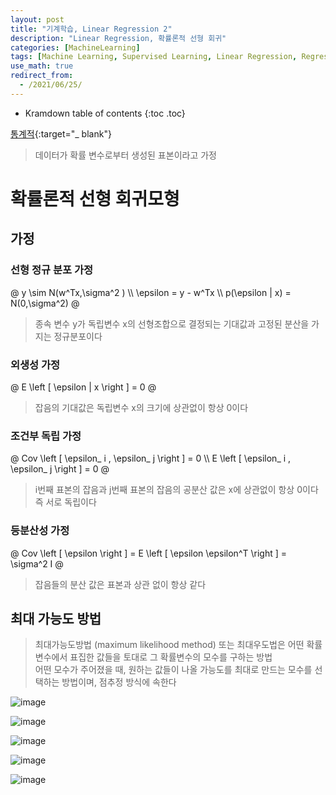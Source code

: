 ```yaml
---
layout: post
title: "기계학습, Linear Regression 2"
description: "Linear Regression, 확률론적 선형 회귀"
categories: [MachineLearning]
tags: [Machine Learning, Supervised Learning, Linear Regression, Regression]
use_math: true
redirect_from:
  - /2021/06/25/
---
```


* Kramdown table of contents
{:toc .toc}      

[통계적](https://velog.io/@jeromecheon/ML-4%ED%8E%B8-Linear-tasks-Regression%ED%9A%8C%EA%B7%80-1.%EC%B5%9C%EB%8C%80%EA%B0%80%EB%8A%A5%EB%8F%84-%EC%B5%9C%EC%86%8C%EC%A0%9C%EA%B3%B1%EB%B2%95){:target="_ blank"}

> 데이터가 확률 변수로부터 생성된 표본이라고 가정

# 확률론적 선형 회귀모형

## 가정

### 선형 정규 분포 가정

@
y \sim  N(w^Tx,\sigma^2 ) \\\ 
\epsilon = y - w^Tx \\\ 
p(\epsilon | x) = N(0,\sigma^2)
@

> 종속 변수 y가 독립변수 x의 선형조합으로 결정되는 기대값과 고정된 분산을 가지는 정규분포이다

### 외생성 가정

@
E \left [ \epsilon | x \right ] = 0
@




> 잡음의 기대값은 독립변수 x의 크기에 상관없이 항상 0이다


### 조건부 독립 가정

@
Cov \left [ \epsilon_ i ,  \epsilon_ j \right ] = 0 \\\ 
E \left [ \epsilon_ i ,  \epsilon_ j \right ] = 0
@

> i번째 표본의 잡음과 j번째 표본의 잡음의 공분산 값은 x에 상관없이 항상 0이다
> 즉 서로 독립이다

### 등분산성 가정

@
Cov \left [ \epsilon \right ] = E \left [ \epsilon \epsilon^T \right ] = \sigma^2 I
@

> 잡음들의 분산 값은 표본과 상관 없이 항상 같다


## 최대 가능도 방법

> 최대가능도방법 (maximum likelihood method) 또는 최대우도법은 어떤 확률변수에서 표집한 값들을 토대로 그 확률변수의 모수를 구하는 방법        
> 어떤 모수가 주어졌을 때, 원하는 값들이 나올 가능도를 최대로 만드는 모수를 선택하는 방법이며, 점추정 방식에 속한다         

![image](https://user-images.githubusercontent.com/32366711/126483109-399b8761-b06b-46c4-af2f-84047e62e1ba.png)

![image](https://user-images.githubusercontent.com/32366711/126483121-c7bd85de-786a-4d40-9901-4c185b34031b.png)

![image](https://user-images.githubusercontent.com/32366711/126483128-963ef02e-e6ec-4bbd-abce-e0e63a61f268.png)

![image](https://user-images.githubusercontent.com/32366711/126483151-2f810a59-ee91-432d-929f-bf999cbaf2d6.png)

![image](https://user-images.githubusercontent.com/32366711/126483163-ee963d92-fb87-4ca8-b76a-7615cfe33620.png)

